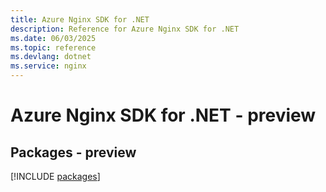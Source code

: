 ```yaml
---
title: Azure Nginx SDK for .NET
description: Reference for Azure Nginx SDK for .NET
ms.date: 06/03/2025
ms.topic: reference
ms.devlang: dotnet
ms.service: nginx
---
```

# Azure Nginx SDK for .NET - preview
## Packages - preview
[!INCLUDE [packages](nginx-index.md)]